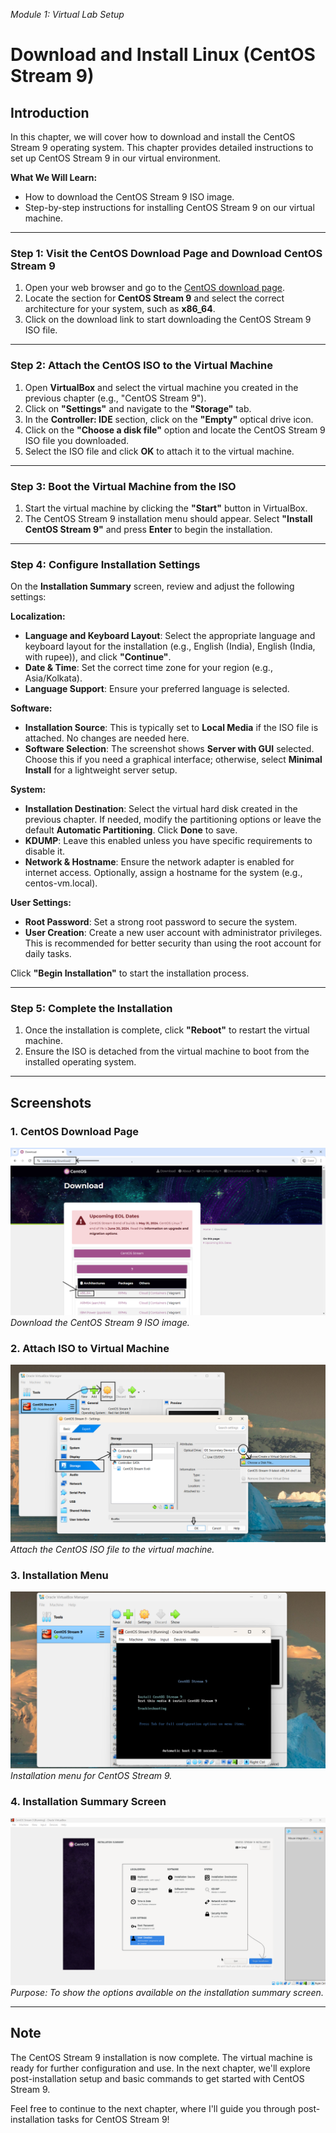 *Module 1: Virtual Lab Setup*
# Download and Install Linux (CentOS Stream 9)

## Introduction
In this chapter, we will cover how to download and install the CentOS Stream 9 operating system. This chapter provides detailed instructions to set up CentOS Stream 9 in our virtual environment.

**What We Will Learn:**
- How to download the CentOS Stream 9 ISO image.
- Step-by-step instructions for installing CentOS Stream 9 on our virtual machine.

---

### Step 1: Visit the CentOS Download Page and Download CentOS Stream 9

1. Open your web browser and go to the [CentOS download page](https://www.centos.org/download/).
2. Locate the section for **CentOS Stream 9** and select the correct architecture for your system, such as **x86_64**.
3. Click on the download link to start downloading the CentOS Stream 9 ISO file.

---

### Step 2: Attach the CentOS ISO to the Virtual Machine

1. Open **VirtualBox** and select the virtual machine you created in the previous chapter (e.g., "CentOS Stream 9").
2. Click on **"Settings"** and navigate to the **"Storage"** tab.
3. In the **Controller: IDE** section, click on the **"Empty"** optical drive icon.
4. Click on the **"Choose a disk file"** option and locate the CentOS Stream 9 ISO file you downloaded.
5. Select the ISO file and click **OK** to attach it to the virtual machine.

---

### Step 3: Boot the Virtual Machine from the ISO

1. Start the virtual machine by clicking the **"Start"** button in VirtualBox.
2. The CentOS Stream 9 installation menu should appear. Select **"Install CentOS Stream 9"** and press **Enter** to begin the installation.

---

### Step 4: Configure Installation Settings

On the **Installation Summary** screen, review and adjust the following settings:

**Localization:**

- **Language and Keyboard Layout**: Select the appropriate language and keyboard layout for the installation (e.g., English (India), English (India, with rupee)), and click **"Continue"**.
- **Date & Time**: Set the correct time zone for your region (e.g., Asia/Kolkata).
- **Language Support**: Ensure your preferred language is selected.

**Software:**

- **Installation Source**: This is typically set to **Local Media** if the ISO file is attached. No changes are needed here.
- **Software Selection**: The screenshot shows **Server with GUI** selected. Choose this if you need a graphical interface; otherwise, select **Minimal Install** for a lightweight server setup.

**System:**

- **Installation Destination**: Select the virtual hard disk created in the previous chapter. If needed, modify the partitioning options or leave the default **Automatic Partitioning**. Click **Done** to save.
- **KDUMP**: Leave this enabled unless you have specific requirements to disable it.
- **Network & Hostname**: Ensure the network adapter is enabled for internet access. Optionally, assign a hostname for the system (e.g., centos-vm.local).

**User Settings:**

- **Root Password**: Set a strong root password to secure the system.
- **User Creation**: Create a new user account with administrator privileges. This is recommended for better security than using the root account for daily tasks.

Click **"Begin Installation"** to start the installation process.

---

### Step 5: Complete the Installation

1. Once the installation is complete, click **"Reboot"** to restart the virtual machine.
2. Ensure the ISO is detached from the virtual machine to boot from the installed operating system.

---

## Screenshots

### 1. CentOS Download Page
![CentOS Download Page](screenshots/01-centos-download-page.png)
*Download the CentOS Stream 9 ISO image.*

### 2. Attach ISO to Virtual Machine
![Attach ISO](screenshots/02-attach-centos-iso-to-vm.png)
*Attach the CentOS ISO file to the virtual machine.*

### 3. Installation Menu
![Installation Menu](screenshots/03-centos-installation-menu.png)
*Installation menu for CentOS Stream 9.*

### 4. Installation Summary Screen
![Installation Summary](screenshots/04-centos-installation-summary.png)
*Purpose: To show the options available on the installation summary screen.*

---

## Note
The CentOS Stream 9 installation is now complete. The virtual machine is ready for further configuration and use. In the next chapter, we'll explore post-installation setup and basic commands to get started with CentOS Stream 9.

Feel free to continue to the next chapter, where I'll guide you through post-installation tasks for CentOS Stream 9!
